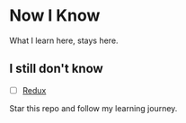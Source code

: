 # Now I Know

What I learn here, stays here.

## I still don't know

- [ ] [Redux](https://redux.js.org)


Star this repo and follow my learning journey.
